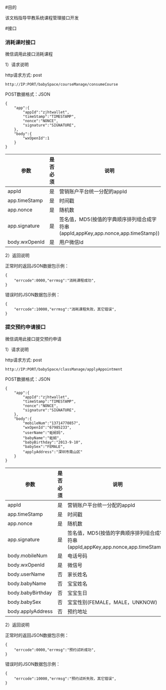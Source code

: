 #目的

该文档指导早教系统课程管理接口开发

#接口

### 消耗课时接口

微信调用此接口消耗课程

1）请求说明

http请求方式: post

    http://IP:PORT/babySpace/courseManage/consumeCourse



POST数据格式：JSON

    {
        "app":{
            "appId":"zjhtwallet",
            "timeStamp":"TIMESTAMP",
            "nonce":"NONCE",
            "signature":"SIGNATURE",
        },
        "body":{
            "wxOpenId":1
        }
    }


参数|是否必须|说明
----|----|-----
appId|是|营销账户平台统一分配的appId
app.timeStamp|是|时间戳
app.nonce|是|随机数
app.signature|是|签名值，MD5(按值的字典顺序排列组合成字符串(appId,appKey,app.nonce,app.timeStamp))
body.wxOpenId|是|用户微信Id

2）返回说明

正常时的返回JSON数据包示例：

    {
        "errcode":0000,"errmsg":"消耗课程成功",
    }


错误时的JSON数据包示例：

    {
        "errcode":10000,"errmsg":"消耗课程失败，其它错误",
    }


### 提交预约申请接口

微信调用此接口提交预约申请

1）请求说明

http请求方式: post

    http://IP:PORT/babySpace/classManage/applyAppointment



POST数据格式：JSON

    {
        "app":{
            "appId":"zjhtwallet",
            "timeStamp":"TIMESTAMP",
            "nonce":"NONCE",
            "signature":"SIGNATURE",
        },
        "body":{
            "mobileNum":"13714770857",
            "wxOpenId":"67985233",
            "userName":"蚯蚓妈"，
            "babyName":"蚯蚓",
            "babyBirthday":"2013-9-10",
            "babySex":"FEMALE",
            "applyAddress":"深圳市南山区"
        }
    }


参数|是否必须|说明
----|----|-----
appId|是|营销账户平台统一分配的appId
app.timeStamp|是|时间戳
app.nonce|是|随机数
app.signature|是|签名值，MD5(按值的字典顺序排列组合成字符串(appId,appKey,app.nonce,app.timeStamp))
body.mobileNum|是|电话号码
body.wxOpenId|是|微信号
body.userName|否|家长姓名
body.babyName|否|宝宝姓名
body.babyBirthday|否|宝宝生日
body.babySex|否|宝宝性别(FEMALE，MALE，UNKNOW)
body.applyAddress|否|预约地址

2）返回说明

正常时的返回JSON数据包示例：

    {
        "errcode":0000,"errmsg":"预约试听成功",
    }


错误时的JSON数据包示例：

    {
        "errcode":10000,"errmsg":"预约试听失败，其它错误",
    }



